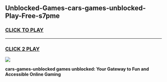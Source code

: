 
## Unblocked-Games-cars-games-unblocked-Play-Free-s7pme
<h3>
<a href="https://premium76.site?title=cars-games-unblocked&ref=20M">CLICK TO PLAY</a></h3>
<hr>

<h3>
<a href="https://premium76.site?title=cars-games-unblocked&ref=20M">CLICK 2 PLAY</a>
  
</h3>

<a href="https://premium76.site?title=cars-games-unblocked&ref=19M"><img src="https://clearcache.store/games.png"></a>


**cars-games-unblocked games unblocked: Your Gateway to Fun and Accessible Online Gaming**
